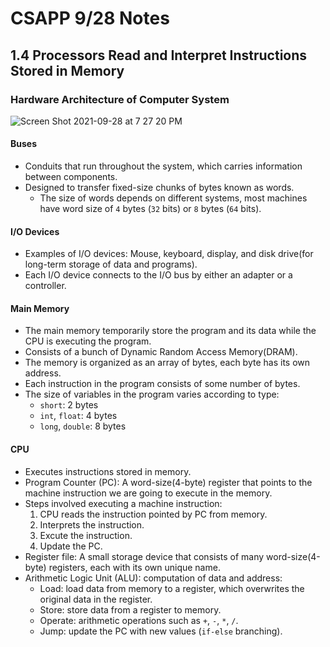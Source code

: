 # CSAPP 9/28 Notes
## 1.4 Processors Read and Interpret Instructions Stored in Memory
### Hardware Architecture of Computer System
![Screen Shot 2021-09-28 at 7 27 20 PM](https://user-images.githubusercontent.com/26990923/135192743-3dadc247-3e4c-494e-840d-8bf825e2a082.png)
#### Buses 
* Conduits that run throughout the system, which carries information between components.
* Designed to transfer fixed-size chunks of bytes known as words.
  * The size of words depends on different systems, most machines have word size of `4` bytes (`32` bits) or `8` bytes (`64` bits).

#### I/O Devices
* Examples of I/O devices: Mouse, keyboard, display, and disk drive(for long-term storage of data and programs).
* Each I/O device connects to the I/O bus by either an adapter or a controller.

#### Main Memory
* The main memory temporarily store the program and its data while the CPU is executing the program.
* Consists of a bunch of Dynamic Random Access Memory(DRAM).
* The memory is organized as an array of bytes, each byte has its own address.
* Each instruction in the program consists of some number of bytes.
* The size of variables in the program varies according to type:
  * `short`: 2 bytes
  * `int`, `float`: 4 bytes
  * `long`, `double`: 8 bytes

#### CPU
* Executes instructions stored in memory.
* Program Counter (PC): A word-size(4-byte) register that points to the machine instruction we are going to execute in the memory.
* Steps involved executing a machine instruction:
  1. CPU reads the instruction pointed by PC from memory.
  2. Interprets the instruction.
  3. Excute the instruction.
  4. Update the PC.
* Register file: A small storage device that consists of many word-size(4-byte) registers, each with its own unique name.
* Arithmetic Logic Unit (ALU): computation of data and address:
  * Load: load data from memory to a register, which overwrites the original data in the register.
  * Store: store data from a register to memory.
  * Operate: arithmetic operations such as `+`, `-`, `*`, `/`.
  * Jump: update the PC with new values (`if-else` branching).

